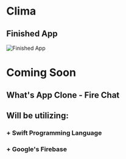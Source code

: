 # Clima

## Finished App
![Finished App](https://github.com/londonappbrewery/Images/blob/master/Clima.gif)


# Coming Soon
## What's App Clone - Fire Chat
## Will be utilizing:
### + Swift Programming Language
### + Google's Firebase
